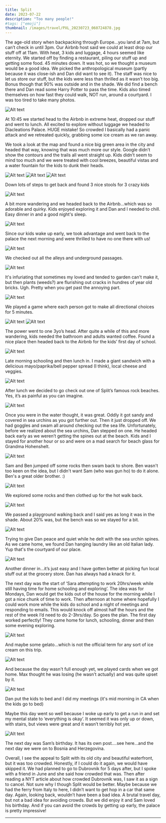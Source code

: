 ```yaml
---
title: Split
date: 2023-07-22
description: "Too many people!"
#tags: ["emoji"]
thumbnail: /images/travel/PXL_20230723_060724878.jpg
---
```

The age-old story when backpacking through Europe…you land at 7am, but can’t check in until 3pm. Our Airbnb host said we could at least drop our stuff off at 11am. With heat, 3 kids and luggage, 4 hours seemed like eternity. We started off by finding a restaurant, piling our stuff up and getting some food. 45 minutes down. It was hot, so we thought a museum would be a good idea. We picked the anthropological museum (partly because it was close-ish and Dan did want to see it). The staff was nice to let us store our stuff, but the kids were less than thrilled as it wasn’t too big. Bonus though that 90% was outside and in the shade. We did find a bench there and Dan read some Harry Potter to pass the time. Kids also timed themselves on how fast they could walk, NOT run, around a courtyard. I was too tired to take many photos.

![Alt text](/images/travel/PXL_20230722_073740695.PORTRAIT.jpg)

At 10:45 we started head to the Airbnb in extreme heat, dropped our stuff and went to lunch. All excited to explore without luggage we headed to Diacleations Palace. HUGE mistake! So crowded I basically had a panic attack and we retreated quickly, grabbing some ice cream as we ran away.

We took a look at the map and found a nice big green area in the city and headed that way, knowing that was much more our style. Google didn’t show the contours and the trails all went straight up. Kids didn’t seem to mind too much and we were treated with cool breezes, beautiful vistas and a water fountain for the kids to dunk their heads. 

![Alt text](/images/travel/PXL_20230722_115253142.jpg)
![Alt text](/images/travel/PXL_20230722_115402767.jpg)
![Alt text](/images/travel/PXL_20230722_115453477.MP.jpg)

Down lots of steps to get back and found 3 nice stools for 3 crazy kids

![Alt text](/images/travel/PXL_20230722_120950063.jpg)

A bit more wandering and we headed back to the Airbnb…which was so adorable and quirky. Kids enjoyed exploring it and Dan and I needed to chill. Easy dinner in and a good night's sleep.

![Alt text](/images/travel/PXL_20230722_152456281.jpg)

Since our kids wake up early, we took advantage and went back to the palace the next morning and were thrilled to have no one there with us! 

![Alt text](/images/travel/PXL_20230723_055137958.jpg)

We checked out all the alleys and underground passages. 

![Alt text](/images/travel/PXL_20230723_054143016.jpg)

It's infuriating that sometimes my loved and tended to garden can't make it, but then plants (weeds?) are flurishing out cracks in hundres of year old bricks. Ugh. Pretty when you get past the annoying part.

![Alt text](/images/travel/PXL_20230723_055011753.MP.jpg)

We played a game where each person got to make all directional choices for 5 minutes. 

![Alt text](/images/travel/PXL_20230723_060254726.jpg)
![Alt text](/images/travel/PXL_20230723_055731598.jpg)

The power went to one 3yo’s head. After quite a while of this and more wandering, kids needed the bathroom and adults wanted coffee. Found a nice place then headed back to the Airbnb for the kids’ first day of school.

![Alt text](/images/travel/PXL_20230723_062149447.jpg)

Late morning schooling and then lunch in. I made a giant sandwich with a delicious mayo/paprika/bell pepper spread (I think), local cheese and veggies.

![Alt text](/images/travel/PXL_20230723_092328756.jpg)

After lunch we decided to go check out one of Split’s famous rock beaches. Yes, it’s as painful as you can imagine. 

![Alt text](/images/travel/PXL_20230723_131858402.jpg)

Once you were in the water thought, it was great. Oddly it got sandy and covered in sea urchins as you got further out. Then it just dropped off. We had goggles and swam all around checking out the sea life. Unfortunately, before we realized about the sea urchins, Dan stepped on one. He headed back early as we weren’t getting the spines out at the beach. Kids and I stayed for another hour or so and were on a mad search for beach glass for Grandma Hohenshelt. 

![Alt text](/images/travel/PXL_20230723_132200831.jpg)

Sam and Ben jumped off some rocks then swam back to shore. Ben wasn't too keen on the idea, but I didn't want Sam (who was gun ho) to do it alone. Ben's a great older brother. :)

![Alt text](/images/travel/PXL_20230723_133356840.MP.jpg)

We explored some rocks and then clothed up for the hot walk back. 

![Alt text](/images/travel/PXL_20230723_132953426.jpg)

We passed a playground walking back and I said yes as long it was in the shade. About 20% was, but the bench was so we stayed for a bit. 

![Alt text](/images/travel/PXL_20230723_142020144.MP.jpg)

Trying to give Dan peace and quiet while he delt with the sea urchin spines.  As we came home, we found Dan hanging laundry like an old Italian lady. Yup that's the courtyard of our place.

![Alt text](/images/travel/PXL_20230723_145814900.jpg)

Another dinner in…it’s just easy and I have gotten better at picking fun local stuff out at the grocery store. Dan has always had a knack for it.

The next day was the start of ‘Sara attempting to work 20hrs/week while still having time for home schooling and exploring’. The idea was for Mondays, Dan would get the kids out of the house for the morning while I got a nice chunk of time to work. Then afternoon at home where hopefully I could work more while the kids do school and a night of meetings and responding to emails. This would knock off almost half the hours and the rest of the week I’d need to do 2-3hrs/day. So goes the plan. The first day worked perfectly! They came home for lunch, schooling, dinner and then some evening exploring.

![Alt text](/images/travel/PXL_20230724_160634942.jpg)

And maybe some gelato...which is not the official term for any sort of ice cream on this trip.

![Alt text](/images/travel/PXL_20230724_163338657.jpg)

And because the day wasn't full enough yet, we played cards when we got home. Max thought he was losing (he wasn't actually) and was quite upset by it.

![Alt text](/images/travel/PXL_20230724_170016412.jpg)

Dan put the kids to bed and I did my meetings (it's mid morning in CA when the kids go to bed)

Maybe this day went so well because I woke up early to get a run in and set my mental state to ‘everything is okay’. It seemed it was only up or down, with stairs, but views were great and it wasn’t terribly hot yet.

![Alt text](/images/travel/PXL_20230724_043527133.jpg)

The next day was Sam’s birthday. It has its own post….see here…and the next day we were on to Bosnia and Herzegovina.

Overall, I see the appeal to Split with its old city and beautiful waterfront, but it was too crowded. Honestly, if I could do it again, we would have skipped it. We had planned to go to Dubrovnik for 5 days after, but I spoke with a friend in June and she said how crowded that was. Then after reading a NYT article about how crowded Dubrovnik was, I saw it as a sign to cancel. Not sure why I though Split would be better. Maybe because we had the ferry from Italy to here, I didn’t want to get hop in a car that same day. Again, looking back, wouldn’t have been a bad idea. A brutal travel day, but not a bad idea for avoiding crowds. But we did enjoy it and Sam loved his birthday. And if you can avoid the crowds by getting up early, the palace is pretty impressive!






---